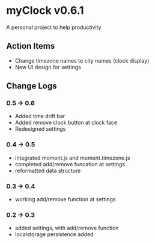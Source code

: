 # myClock v0.6.1
A personal project to help productivity

## Action Items 
* Change timezone names to city names (clock display)
* New UI design for settings

## Change Logs

### 0.5 -> 0.6
* Added time drift bar
* Added remove clock button at clock face
* Redesigned settings

### 0.4 -> 0.5 
* integrated moment.js and moment.timezone.js
* completed add/remove funcation at settings
* reformatted data structure

### 0.3 -> 0.4 
* working add/remove function at settings

### 0.2 -> 0.3 
* added settings, with add/remove function 
* localstorage persistence added